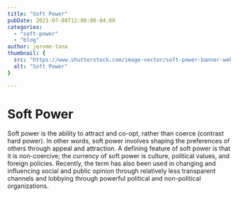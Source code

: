 ```yaml
---
title: "Soft Power"
pubDate: 2021-07-08T12:00:00-04:00
categories:
  - "soft-power"
  - "blog"
author: jerome-tana
thumbnail: {
  src: "https://www.shutterstock.com/image-vector/soft-power-banner-web-icon-260nw-1381866185.jpg",
  alt: "Soft Power"
}

---
```

# Soft Power
Soft power is the ability to attract and co-opt, rather than coerce (contrast hard power). In other words, soft power involves shaping the preferences of others through appeal and attraction. A defining feature of soft power is that it is non-coercive; the currency of soft power is culture, political values, and foreign policies. Recently, the term has also been used in changing and influencing social and public opinion through relatively less transparent channels and lobbying through powerful political and non-political organizations. 